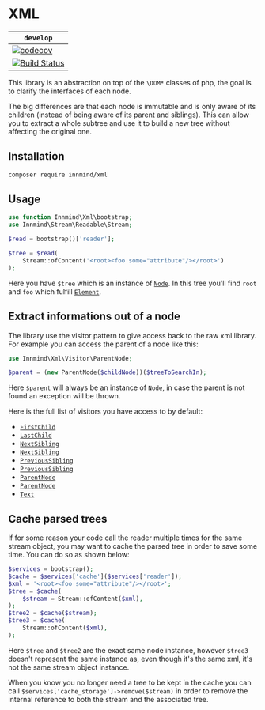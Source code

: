 # XML

| `develop` |
|-----------|
| [![codecov](https://codecov.io/gh/Innmind/XML/branch/develop/graph/badge.svg)](https://codecov.io/gh/Innmind/XML) |
| [![Build Status](https://github.com/Innmind/XML/workflows/CI/badge.svg)](https://github.com/Innmind/XML/actions?query=workflow%3ACI) |

This library is an abstraction on top of the `\DOM*` classes of php, the goal is to clarify the interfaces of each node.

The big differences are that each node is immutable and is only aware of its children (instead of being aware of its parent and siblings). This can allow you to extract a whole subtree and use it to build a new tree without affecting the original one.

## Installation

```sh
composer require innmind/xml
```

## Usage

```php
use function Innmind\Xml\bootstrap;
use Innmind\Stream\Readable\Stream;

$read = bootstrap()['reader'];

$tree = $read(
    Stream::ofContent('<root><foo some="attribute"/></root>')
);
```

Here you have `$tree` which is an instance of [`Node`](src/Node.php). In this tree you'll find `root` and `foo` which fulfill [`Element`](src/Element.php).

## Extract informations out of a node

The library use the visitor pattern to give access back to the raw xml library. For example you can access the parent of a node like this:

```php
use Innmind\Xml\Visitor\ParentNode;

$parent = (new ParentNode($childNode))($treeToSearchIn);
```

Here `$parent` will always be an instance of `Node`, in case the parent is not found an exception will be thrown.

Here is the full list of visitors you have access to by default:

* [`FirstChild`](src/Visitor/FirstChild.php)
* [`LastChild`](src/Visitor/LastChild.php)
* [`NextSibling`](src/Visitor/NextSibling.php)
* [`NextSibling`](src/Visitor/NextSibling.php)
* [`PreviousSibling`](src/Visitor/PreviousSibling.php)
* [`PreviousSibling`](src/Visitor/PreviousSibling.php)
* [`ParentNode`](src/Visitor/ParentNode.php)
* [`ParentNode`](src/Visitor/ParentNode.php)
* [`Text`](src/Visitor/Text.php)

## Cache parsed trees

If for some reason your code call the reader multiple times for the same stream object, you may want to cache the parsed tree in order to save some time. You can do so as shown below:

```php
$services = bootstrap();
$cache = $services['cache']($services['reader']);
$xml = '<root><foo some="attribute"/></root>';
$tree = $cache(
    $stream = Stream::ofContent($xml),
);
$tree2 = $cache($stream);
$tree3 = $cache(
    Stream::ofContent($xml),
);
```

Here `$tree` and `$tree2` are the exact same node instance, however `$tree3` doesn't represent the same instance as, even though it's the same xml, it's not the same stream object instance.

When you know you no longer need a tree to be kept in the cache you can call `$services['cache_storage']->remove($stream)` in order to remove the internal reference to both the stream and the associated tree.
